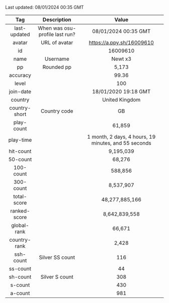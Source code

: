 Last updated: <!-- osu-last-updated -->08/01/2024 00:35 GMT<!-- osu-last-updated -->

|      Tag      |          Description           |                                              Value                                               |
| :-----------: | :----------------------------: | :----------------------------------------------------------------------------------------------: |
| last-updated  | When was osu-profile last run? |                <!-- osu-last-updated -->08/01/2024 00:35 GMT<!-- osu-last-updated -->                |
|    avatar     |         URL of avatar          |                 <!-- osu-avatar -->https://a.ppy.sh/16009610<!-- osu-avatar -->                  |
|      id       |                                |                              <!-- osu-id -->16009610<!-- osu-id -->                              |
|     name      |            Username            |                            <!-- osu-name -->Newt x3<!-- osu-name -->                             |
|      pp       |           Rounded pp           |                               <!-- osu-pp -->5,173<!-- osu-pp -->                                |
|   accuracy    |                                |                         <!-- osu-accuracy -->99.36<!-- osu-accuracy -->                          |
|     level     |                                |                             <!-- osu-level -->100<!-- osu-level -->                              |
|   join-date   |                                |                   <!-- osu-join-date -->18/01/2020 19:18 GMT<!-- osu-join-date -->                   |
|    country    |                                |                      <!-- osu-country -->United Kingdom<!-- osu-country -->                      |
| country-short |          Country code          |                      <!-- osu-country-short -->GB<!-- osu-country-short -->                      |
|  play-count   |                                |                       <!-- osu-play-count -->61,859<!-- osu-play-count -->                       |
|   play-time   |                                | <!-- osu-play-time -->1 month, 2 days, 4 hours, 19 minutes, and 55 seconds<!-- osu-play-time --> |
|   hit-count   |                                |                      <!-- osu-hit-count -->9,195,039<!-- osu-hit-count -->                       |
|   50-count    |                                |                         <!-- osu-50-count -->68,276<!-- osu-50-count -->                         |
|   100-count   |                                |                       <!-- osu-100-count -->588,856<!-- osu-100-count -->                        |
|   300-count   |                                |                      <!-- osu-300-count -->8,537,907<!-- osu-300-count -->                       |
|  total-score  |                                |                  <!-- osu-total-score -->48,277,885,166<!-- osu-total-score -->                  |
| ranked-score  |                                |                 <!-- osu-ranked-score -->8,642,839,558<!-- osu-ranked-score -->                  |
|  global-rank  |                                |                      <!-- osu-global-rank -->66,671<!-- osu-global-rank -->                      |
| country-rank  |                                |                     <!-- osu-country-rank -->2,428<!-- osu-country-rank -->                      |
|   ssh-count   |        Silver SS count         |                         <!-- osu-ssh-count -->116<!-- osu-ssh-count -->                          |
|   ss-count    |                                |                           <!-- osu-ss-count -->44<!-- osu-ss-count -->                           |
|   sh-count    |         Silver S count         |                          <!-- osu-sh-count -->308<!-- osu-sh-count -->                           |
|    s-count    |                                |                           <!-- osu-s-count -->430<!-- osu-s-count -->                            |
|    a-count    |                                |                           <!-- osu-a-count -->981<!-- osu-a-count -->                            |
